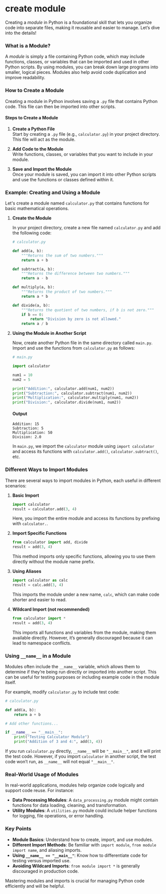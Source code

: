 # create module
Creating a *module* in Python is a foundational skill that lets you organize code into separate files, making it reusable and easier to manage. Let’s dive into the details!

### What is a Module?

A *module* is simply a file containing Python code, which may include functions, classes, or variables that can be imported and used in other Python scripts. By using modules, you can break down large programs into smaller, logical pieces. Modules also help avoid code duplication and improve readability.

### How to Create a Module

Creating a module in Python involves saving a `.py` file that contains Python code. This file can then be imported into other scripts.

#### Steps to Create a Module

1. **Create a Python File**  
   Start by creating a `.py` file (e.g., `calculator.py`) in your project directory. This file will act as the module.

2. **Add Code to the Module**  
   Write functions, classes, or variables that you want to include in your module.

3. **Save and Import the Module**  
   Once your module is saved, you can import it into other Python scripts and use the functions or classes defined within it.

### Example: Creating and Using a Module

Let's create a module named `calculator.py` that contains functions for basic mathematical operations.

1. **Create the Module**

   In your project directory, create a new file named `calculator.py` and add the following code:

   ```python
   # calculator.py

   def add(a, b):
       """Returns the sum of two numbers."""
       return a + b

   def subtract(a, b):
       """Returns the difference between two numbers."""
       return a - b

   def multiply(a, b):
       """Returns the product of two numbers."""
       return a * b

   def divide(a, b):
       """Returns the quotient of two numbers, if b is not zero."""
       if b == 0:
           return "Division by zero is not allowed."
       return a / b
   ```

2. **Using the Module in Another Script**

   Now, create another Python file in the same directory called `main.py`. Import and use the functions from `calculator.py` as follows:

   ```python
   # main.py

   import calculator

   num1 = 10
   num2 = 5

   print("Addition:", calculator.add(num1, num2))
   print("Subtraction:", calculator.subtract(num1, num2))
   print("Multiplication:", calculator.multiply(num1, num2))
   print("Division:", calculator.divide(num1, num2))
   ```

   #### Output
   ```
   Addition: 15
   Subtraction: 5
   Multiplication: 50
   Division: 2.0
   ```

   In `main.py`, we import the `calculator` module using `import calculator` and access its functions with `calculator.add()`, `calculator.subtract()`, etc.

### Different Ways to Import Modules

There are several ways to import modules in Python, each useful in different scenarios:

1. **Basic Import**

   ```python
   import calculator
   result = calculator.add(3, 4)
   ```

   Here, you import the entire module and access its functions by prefixing with `calculator.`.

2. **Import Specific Functions**

   ```python
   from calculator import add, divide
   result = add(3, 4)
   ```

   This method imports only specific functions, allowing you to use them directly without the module name prefix.

3. **Using Aliases**

   ```python
   import calculator as calc
   result = calc.add(3, 4)
   ```

   This imports the module under a new name, `calc`, which can make code shorter and easier to read.

4. **Wildcard Import (not recommended)**

   ```python
   from calculator import *
   result = add(3, 4)
   ```

   This imports all functions and variables from the module, making them available directly. However, it’s generally discouraged because it can lead to namespace conflicts.

### Using `__name__` in a Module

Modules often include the `__name__` variable, which allows them to determine if they’re being run directly or imported into another script. This can be useful for testing purposes or including example code in the module itself.

For example, modify `calculator.py` to include test code:

```python
# calculator.py

def add(a, b):
    return a + b

# Add other functions...

if __name__ == "__main__":
    print("Testing Calculator Module")
    print("Addition of 3 and 4:", add(3, 4))
```

If you run `calculator.py` directly, `__name__` will be `"__main__"`, and it will print the test code. However, if you import `calculator` in another script, the test code won’t run, as `__name__` will not equal `"__main__"`.

### Real-World Usage of Modules

In real-world applications, modules help organize code logically and support code reuse. For instance:
- **Data Processing Modules**: A `data_processing.py` module might contain functions for data loading, cleaning, and transformation.
- **Utility Modules**: A `utilities.py` module could include helper functions for logging, file operations, or error handling.

### Key Points

- **Module Basics**: Understand how to create, import, and use modules.
- **Different Import Methods**: Be familiar with `import module`, `from module import name`, and aliasing imports.
- **Using `__name__ == "__main__"`**: Know how to differentiate code for testing versus imported use.
- **Avoiding Wildcard Imports**: `from module import *` is generally discouraged in production code.

Mastering modules and imports is crucial for managing Python code efficiently and will be helpful.